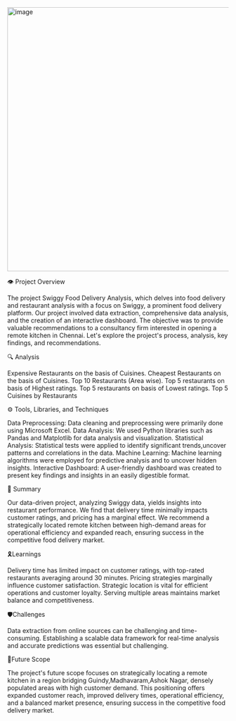 <img width="800" height="600" alt="image" src="https://github.com/user-attachments/assets/8e55da03-d8df-460d-a6de-e0cc2fb651f2" />


👁️ Project Overview

The project Swiggy Food Delivery Analysis, which delves into food delivery and restaurant analysis with a focus on Swiggy, a prominent food delivery platform. Our project involved data extraction, comprehensive data analysis, and the creation of an interactive dashboard. The objective was to provide valuable recommendations to a consultancy firm interested in opening a remote kitchen in Chennai. Let's explore the project's process, analysis, key findings, and recommendations.


🔍 Analysis

Expensive Restaurants on the basis of Cuisines.
Cheapest Restaurants on the basis of Cuisines.
Top 10 Restaurants (Area wise).
Top 5 restaurants on basis of Highest ratings.
Top 5 restaurants on basis of Lowest ratings.
Top 5 Cuisines by Restaurants


⚙️ Tools, Libraries, and Techniques

Data Preprocessing: Data cleaning and preprocessing were primarily done using Microsoft Excel.
Data Analysis: We used Python libraries such as Pandas and Matplotlib for data analysis and visualization.
Statistical Analysis: Statistical tests were applied to identify significant trends,uncover patterns and correlations in the data.
Machine Learning: Machine learning algorithms were employed for predictive analysis and to uncover hidden insights.
Interactive Dashboard: A user-friendly dashboard was created to present key findings and insights in an easily digestible format.


💼 Summary

Our data-driven project, analyzing Swiggy data, yields insights into restaurant performance. We find that delivery time minimally impacts customer ratings, and pricing has a marginal effect. We recommend a strategically located remote kitchen between high-demand areas for operational efficiency and expanded reach, ensuring success in the competitive food delivery market.

🎗️Learnings

Delivery time has limited impact on customer ratings, with top-rated restaurants averaging around 30 minutes.
Pricing strategies marginally influence customer satisfaction.
Strategic location is vital for efficient operations and customer loyalty.
Serving multiple areas maintains market balance and competitiveness.

🛡️Challenges

Data extraction from online sources can be challenging and time-consuming.
Establishing a scalable data framework for real-time analysis and accurate predictions was essential but challenging.

🧰Future Scope

The project's future scope focuses on strategically locating a remote kitchen in a region bridging Guindy,Madhavaram,Ashok Nagar, densely populated areas with high customer demand. This positioning offers expanded customer reach, improved delivery times, operational efficiency, and a balanced market presence, ensuring success in the competitive food delivery market.
